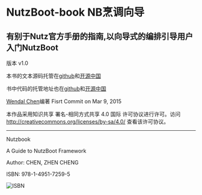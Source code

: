 # NutzBoot-book NB烹调向导

## 有别于Nutz官方手册的指南,以向导式的编排引导用户入门NutzBoot

版本 v1.0

本书的文本源码托管在[github](https://github.com/wendal/nutz-book)和[开源中国](http://git.oschina.net/wendal/nutz-book)

书中代码的托管地址也在[github](https://github.com/wendal/nutz-book-project)和[开源中国](http://git.oschina.net/wendal/nutz-book-project)

[Wendal Chen](http://wendal.net)编著 Fisrt Commit on Mar 9, 2015

本作品采用知识共享 署名-相同方式共享 4.0 国际 许可协议进行许可。访问 http://creativecommons.org/licenses/by-sa/4.0/ 查看该许可协议。

--------------------------------------------------

Nutzbook

A Guide to NutzBoot Framework

Author: CHEN, ZHEN CHENG

ISBN: 978-1-4951-7259-5

![ISBN](isbn.png)
